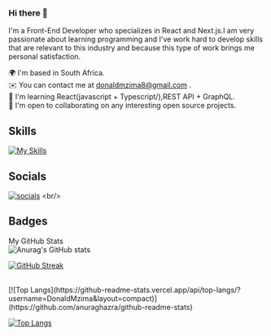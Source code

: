 ### Hi there 👋

I'm a Front-End Developer who specializes in React and Next.js.I am very passionate about learning programming and I've work hard to develop skills that are relevant to this industry and because this type of work brings me personal satisfaction.

🌍  I'm based in South Africa.
<br/>
✉️  You can contact me at donaldmzima8@gmail.com .
<br>
🧠  I'm learning React(javascript + Typescript/),REST API + GraphQL.
<br>
🤝  I'm open to collaborating on any interesting open source projects.
<br/>




Skills
-

[![My Skills](https://skillicons.dev/icons?i=html,css,tailwind,react,js,ts,nextjs,graphql,git)](https://skillicons.dev)
<br/>


Socials
-

[![socials](https://skillicons.dev/icons?i=github,linkedin)]([https://skillicons.dev](https://github.com/DonaldMzima/))
<br/>

Badges
-

My GitHub Stats
<br/>
![Anurag's GitHub stats](https://github-readme-stats.vercel.app/api?username=DonaldMzima&show_icons=true&theme=radical)
<br/>

[![GitHub Streak](https://streak-stats.demolab.com?user=DonaldMzima&theme=dark&background=040202&ring=F71299D5&fire=F71299D5&currStreakLabel=F71299D5&sideLabels=F71299D5)](https://git.io/streak-stats)

<br/>
[![Top Langs](https://github-readme-stats.vercel.app/api/top-langs/?username=DonaldMzima&layout=compact)](https://github.com/anuraghazra/github-readme-stats)
<br/>

[![Top Langs](https://github-readme-stats.vercel.app/api/top-langs/?username=DonaldMzima&layout=compact&theme=dark)](https://github.com/anuraghazra/github-readme-stats)

